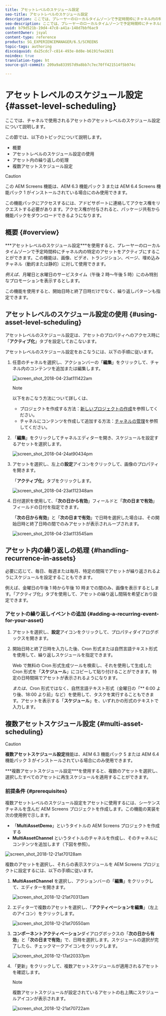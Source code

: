 ```yaml
---
title: アセットレベルのスケジュール設定
seo-title: アセットレベルのスケジュール設定
description: ここでは、プレーヤーのローカルタイムゾーンで予定時間枠にチャネル内の特定のアセットをアクティブにする方法について説明します。
seo-description: ここでは、プレーヤーのローカルタイムゾーンで予定時間枠にチャネル内の特定のアセットをアクティブにする方法について説明します。
uuid: b79d521b-19d4-47c8-a41a-148d7bbf6ac9
contentOwner: jsyal
content-type: reference
products: SG_EXPERIENCEMANAGER/6.5/SCREENS
topic-tags: authoring
discoiquuid: da25cdc7-c814-493e-8d8e-b6191fee2831
noindex: true
translation-type: ht
source-git-commit: 209a9a833957d9a8bb7c7ec70ff421514f5b974c

---
```



# アセットレベルのスケジュール設定 {#asset-level-scheduling}

ここでは、チャネルで使用されるアセットのアセットレベルのスケジュール設定について説明します。

この節では、以下のトピックについて説明します。

* 概要
* アセットレベルのスケジュール設定の使用
* アセット内の繰り返しの処理
* 複数アセットスケジュール設定


>[!CAUTION]
>
>この AEM Screens 機能は、AEM 6.3 機能パック 3 または AEM 6.4 Screens 機能パック 1 がインストールされている場合にのみ使用できます。
>
>この機能パックにアクセスするには、アドビサポートに連絡してアクセス権をリクエストする必要があります。アクセス権が付与されると、パッケージ共有から機能パックをダウンロードできるようになります。

## 概要 {#overview}

***アセットレベルのスケジュール設定&#x200B;***を使用すると、プレーヤーのローカルタイムゾーンで予定時間枠にチャネル内の特定のアセットをアクティブにすることができます。この機能は、画像、ビデオ、トランジション、ページ、埋め込みチャネル（動的または静的）に対して使用できます。

*例えば*、月曜日と水曜日のサービスタイム（午後 2 時～午後 5 時）にのみ特別なプロモーションを表示するとします。

この機能を使用すると、開始日時と終了日時だけでなく、繰り返しパターンも指定できます。

## アセットレベルのスケジュール設定の使用 {#using-asset-level-scheduling}

アセットレベルのスケジュール設定は、アセットのプロパティへのアクセス時に「**アクティブ化**」タブを設定しておこないます。

アセットレベルのスケジュール設定をおこなうには、以下の手順に従います。

1. 任意のチャネルを選択し、アクションバーの「**編集**」をクリックして、チャネル内のコンテンツを追加または編集します。

   ![screen_shot_2018-04-23at111422am](assets/screen_shot_2018-04-23at111422am.png)

   >[!NOTE]
   >
   >以下をおこなう方法について詳しくは、
   >
   >* プロジェクトを作成する方法：[新しいプロジェクトの作成](creating-a-screens-project.md)を参照してください。
   >* チャネルにコンテンツを作成して追加する方法：[チャネルの管理](managing-channels.md)を参照してください。


1. 「**編集**」をクリックしてチャネルエディターを開き、スケジュールを設定するアセットを選択します。

   ![screen_shot_2018-04-24at90434pm](assets/screen_shot_2018-04-24at90434pm.png)

1. アセットを選択し、左上の&#x200B;**設定**&#x200B;アイコンをクリックして、画像のプロパティを開きます。

   「**アクティブ化**」タブをクリックします。

   ![screen_shot_2018-04-23at112348am](assets/screen_shot_2018-04-23at112348am.png)

1. 日付選択を使用して、「**次の日から有効**」フィールドと「**次の日まで有効**」フィールドの日付を指定できます。

   「**次の日から有効**」と「**次の日まで有効**」で日時を選択した場合は、その開始日時と終了日時の間でのみアセットが表示されループされます。

   ![screen_shot_2018-04-23at113545am](assets/screen_shot_2018-04-23at113545am.png)

## アセット内の繰り返しの処理 {#handling-recurrence-in-assets}

必要に応じて、毎日、毎週または毎月、特定の間隔でアセットが繰り返されるようにスケジュールを設定することもできます。

例えば、金曜日の午後 1 時から午後 10 時までの間のみ、画像を表示するとします。「アクティブ化」タブを使用して、アセットの繰り返し間隔を希望どおり設定できます。

### アセットの繰り返しイベントの追加 {#adding-a-recurring-event-for-your-asset}

1. アセットを選択し、**設定**&#x200B;アイコンをクリックして、プロパティダイアログボックスを開きます。
1. 開始日時と終了日時を入力した後、Cron 形式または自然言語テキスト形式を使用して、繰り返しスケジュールを指定できます。

   Web で無料の Cron 形式生成ツールを検索し、それを使用して生成した Cron 形式を「**スケジュール**」にコピーして貼り付けることができます。特定の日時間隔でアセットが表示されるようになります。

   *または*、Cron 形式ではなく、自然言語テキスト形式（金曜日の「** 6:00 より後、18:00 より前」など）を使用して、タスクを実行することもできます。アセットを表示する「**スケジュール**」を、いずれかの形式のテキストで入力します。

## 複数アセットスケジュール設定 {#multi-asset-scheduling}

>[!CAUTION]
>
>**複数アセットスケジュール設定**&#x200B;機能は、AEM 6.3 機能パック 5 または AEM 6.4 機能パック 3 がインストールされている場合にのみ使用できます。

***複数アセットスケジュール設定&#x200B;***を使用すると、複数のアセットを選択し、選択したすべてのアセットに再生スケジュールを適用することができます。

### 前提条件 {#prerequisites}

複数アセットレベルのスケジュール設定をアセットに使用するには、シーケンスチャネルを含んだ AEM Screens プロジェクトを作成します。この機能の実装を次の使用例で示します。

* 「**MultiAssetDemo**」というタイトルの AEM Screens プロジェクトを作成する
* **MultiAssetChannel** というタイトルのチャネルを作成し、そのチャネルにコンテンツを追加します（下図を参照）。

![screen_shot_2018-12-21at70128am](assets/screen_shot_2018-12-21at70128am.png)

複数のアセットを選択し、それらの表示スケジュールを AEM Screens プロジェクトに設定するには、以下の手順に従います。

1. **MultiAssetChannel** を選択し、アクションバーの「**編集**」をクリックして、エディターを開きます。

   ![screen_shot_2018-12-21at70313am](assets/screen_shot_2018-12-21at70313am.png)

1. エディターで複数のアセットを選択し、「**アクティベーションを編集**」（左上のアイコン）をクリックします。

   ![screen_shot_2018-12-21at70550am](assets/screen_shot_2018-12-21at70550am.png)

1. **コンポーネントアクティベーション**&#x200B;ダイアログボックスの「**次の日から有効**」と「**次の日まで有効**」で、日時を選択します。スケジュールの選択が完了したら、チェックマークアイコンをクリックします。

   ![screen_shot_2018-12-17at20337pm](assets/screen_shot_2018-12-17at20337pm.png)

1. 「更新」をクリックして、複数アセットスケジュールが適用されるアセットを確認します。

   >[!NOTE]
   >
   >複数アセットスケジュールが設定されているアセットの右上隅にスケジュールアイコンが表示されます。

   ![screen_shot_2018-12-21at70722am](assets/screen_shot_2018-12-21at70722am.png)

